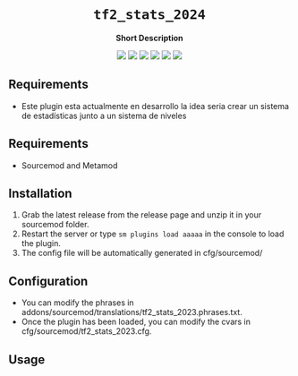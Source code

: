 <div align="center">
  <h1><code>tf2_stats_2024</code></h1>
  <p>
    <strong>Short Description</strong>
  </p>
  <p style="margin-bottom: 0.5ex;">
    <img
        src="https://img.shields.io/github/downloads/gladoncio/tf2_stats_2023/total"
    />
    <img
        src="https://img.shields.io/github/last-commit/gladoncio/tf2_stats_2023"
    />
    <img
        src="https://img.shields.io/github/issues/gladoncio/tf2_stats_2023"
    />
    <img
        src="https://img.shields.io/github/issues-closed/gladoncio/tf2_stats_2023"
    />
    <img
        src="https://img.shields.io/github/repo-size/gladoncio/tf2_stats_2023"
    />
    <img
        src="https://img.shields.io/github/workflow/status/gladoncio/tf2_stats_2023/Compile%20and%20release"
    />
  </p>
</div>

## Requirements ##
- Este plugin esta actualmente en desarrollo la idea seria crear un sistema de estadísticas junto a un sistema de niveles


## Requirements ##
- Sourcemod and Metamod


## Installation ##
1. Grab the latest release from the release page and unzip it in your sourcemod folder.
2. Restart the server or type `sm plugins load aaaaa` in the console to load the plugin.
3. The config file will be automatically generated in cfg/sourcemod/

## Configuration ##
- You can modify the phrases in addons/sourcemod/translations/tf2_stats_2023.phrases.txt.
- Once the plugin has been loaded, you can modify the cvars in cfg/sourcemod/tf2_stats_2023.cfg.


## Usage ##

